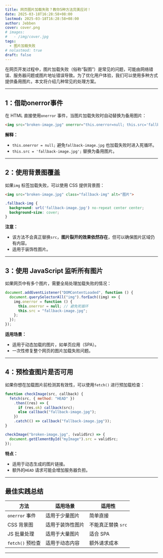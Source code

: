 ```yaml
---
title: 网页图片加载失败？教你5种方法完美应对！
date: 2025-03-18T16:28:58+08:00
lastmod: 2025-03-18T16:28:58+08:00
author: Jebben
cover: cover.png
# images:
#   - /img/cover.jpg
tags:
  - 图片加载失败
# nolastmod: true
draft: false
---
```


在网页开发过程中，图片加载失败（俗称“裂图”）是常见的问题，可能由网络错误、服务器问题或图片地址错误导致。为了优化用户体验，我们可以使用多种方式提供备用图片。本文将介绍几种常见的处理方案。

---

## 1：借助onerror事件
在 HTML 直接使用`onerror` 事件，当图片加载失败时自动替换为备用图片：

```html
<img src="broken-image.jpg" onerror="this.onerror=null; this.src='fallback-image.jpg';" alt="图片">
```

**解释：**

* `this.onerror = null;` 避免`fallback-image.jpg` 也加载失败时进入死循环。
* `this.src = 'fallback-image.jpg';` 替换为备用图片。

---

## 2：使用背景图覆盖

如果`img` 标签加载失败，可以使用 CSS 提供背景图：

```html
<img src="broken-image.jpg" class="fallback-img" alt="图片">
```

```css
.fallback-img {
  background: url('fallback-image.jpg') no-repeat center center;
  background-size: cover;
}
```

**注意：**

* 该方法不会真正替换`src`，**图片裂开的效果依然存在**，但可以确保图片区域仍有内容。
* 适用于装饰性图片。

---


## 3：使用 JavaScript 监听所有图片

如果网页中有多个图片，需要全局处理加载失败的情况：

```javascript
document.addEventListener("DOMContentLoaded", function () {
  document.querySelectorAll("img").forEach((img) => {
    img.onerror = function () {
      this.onerror = null; // 避免死循环
      this.src = "fallback-image.jpg";
    };
  });
});
```

**适用场景：**

* 适用于动态加载的图片，如单页应用（SPA）。
* 一次性修复整个网页的图片加载失败问题。

---

## 4：预检查图片是否可用

如果你想在加载图片前检测其有效性，可以使用`fetch()` 进行预加载检查：

```javascript
function checkImage(src, callback) {
  fetch(src, { method: "HEAD" })
    .then((res) => {
      if (res.ok) callback(src);
      else callback("fallback-image.jpg");
    })
    .catch(() => callback("fallback-image.jpg"));
}

checkImage("broken-image.jpg", (validSrc) => {
  document.getElementById("myImage").src = validSrc;
});
```

**特点：**

* 适用于动态生成的图片链接。
* 额外的`HEAD` 请求可能会增加服务器负担。

---

## **最佳实践总结**

| 方法                              | 适用场景         | 适用性                              |
| ----------------------------------- | ------------------ | ------------------------------------- |
| `onerror` 事件   | 适用于少量图片   | 简单直接                            |
| CSS 背景图                        | 适用于装饰性图片 | 不能真正替换 `src` |                         |
| JS 批量处理                       | 适用于大量图片   | 适合 SPA                            |
| `fetch()` 预检查 | 适用于动态内容   | 额外请求成本                        |

---

